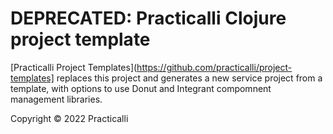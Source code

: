 # DEPRECATED: Practicalli Clojure project template

[Practicalli Project Templates](https://github.com/practicalli/project-templates] replaces this project and generates a new service project from a template, with options to use Donut and Integrant compomnent management libraries.

Copyright © 2022 Practicalli
